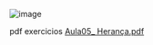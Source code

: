 ![image](https://github.com/CaioLariel/ADO_EX3/assets/112914813/0b6dd021-3918-4a0d-af53-d19f7f466f67)


pdf exercicios [Aula05_ Herança.pdf](https://github.com/CaioLariel/ADO_EX4/files/14548847/Aula05_.Heranca.pdf)
